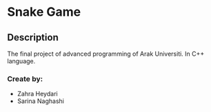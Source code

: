# Snake Game

## Description

The final project of advanced programming of Arak Universiti.
In C++ language.

### Create by:

- Zahra Heydari
- Sarina Naghashi